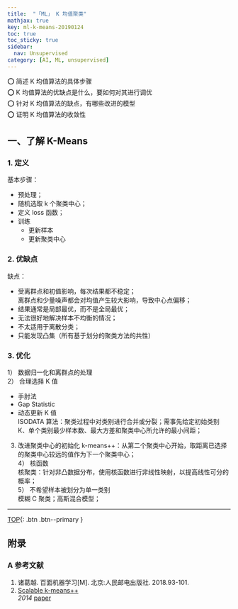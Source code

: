 ```yaml
---
title:  "「ML」 K 均值聚类"
mathjax: true
key: ml-k-means-20190124
toc: true
toc_sticky: true
sidebar:
  nav: Unsupervised
category: [AI, ML, unsupervised]
---
```

<span id='head'></span>
>


:o: 简述 K 均值算法的具体步骤  
:o: K 均值算法的优缺点是什么，要如何对其进行调优  
:o: 针对 K 均值算法的缺点，有哪些改进的模型  
:o: 证明 K 均值算法的收敛性  


## 一、了解 K-Means
### 1. 定义  
基本步骤：  
- 预处理；  
- 随机选取 k 个聚类中心；  
- 定义 loss 函数；  
- 训练  
  - 更新样本  
  - 更新聚类中心  

### 2. 优缺点
缺点：  
- 受离群点和初值影响，每次结果都不稳定；  
  离群点和少量噪声都会对均值产生较大影响，导致中心点偏移；
- 结果通常是局部最优，而不是全局最优；  
- 无法很好地解决样本不均衡的情况；  
- 不太适用于离散分类；  
- 只能发现凸集（所有基于划分的聚类方法的共性）  

### 3. 优化
1） 数据归一化和离群点的处理  
2） 合理选择 K 值  
- 手肘法    
- Gap Statistic  
- 动态更新 K 值  
  ISODATA 算法：聚类过程中对类别进行合并或分裂；需事先给定初始类别 K、单个类别最少样本数、最大方差和聚类中心所允许的最小间距；  
3) 改进聚类中心的初始化
k-means++：从第二个聚类中心开始，取距离已选择的聚类中心较远的值作为下一个聚类中心；  
4） 核函数  
核聚类：针对非凸数据分布，使用核函数进行非线性映射，以提高线性可分的概率；  
5） 不希望样本被划分为单一类别  
模糊 C 聚类；高斯混合模型；  

-------------------  
[TOP](#head){: .btn .btn--primary }




## 附录
### A 参考文献  
1. 诸葛越. 百面机器学习[M]. 北京:人民邮电出版社. 2018.93-101.    
1. [Scalable k-means++](https://theory.stanford.edu/~sergei/papers/vldb12-kmpar.pdf)      
*2014* [paper](https://theory.stanford.edu/~sergei/papers/vldb12-kmpar.pdf)     
